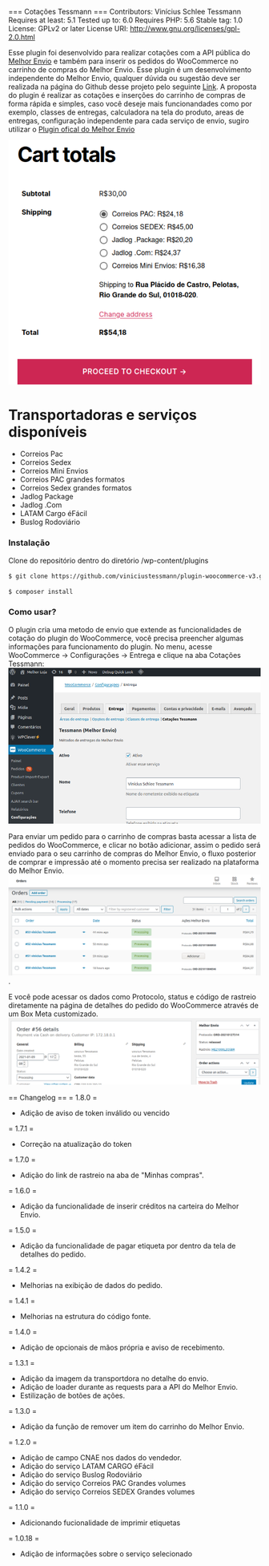 === Cotações Tessmann ===
Contributors: Vinícius Schlee Tessmann
Requires at least: 5.1
Tested up to: 6.0
Requires PHP: 5.6
Stable tag: 1.0
License: GPLv2 or later
License URI: http://www.gnu.org/licenses/gpl-2.0.html

Esse plugin foi desenvolvido para realizar cotações com a API pública do [Melhor Envio](https://melhorenvio.com.br/) e também para inserir os pedidos do WooCommerce no carrinho de compras do Melhor Envio. Esse plugin é um desenvolvimento independente do Melhor Envio, qualquer dúvida ou sugestão deve ser realizada na página do Github desse projeto pelo seguinte [Link](https://github.com/viniciustessmann/plugin-woocommerce-v3).
A proposta do plugin é realizar as cotações e inserções do carrinho de compras de forma rápida e simples, caso você deseje mais funcionandades como por exemplo, classes de entregas, calculadora na tela do produto, areas de entregas, configuração independente para cada serviço de envio, sugiro utilizar o [Plugin ofical do Melhor Envio](https://wordpress.org/plugins/melhor-envio-cotacao/)

![image info](https://raw.githubusercontent.com/viniciustessmann/plugin-woocommerce-v3/develop/src/img/cotacao.png)

# Transportadoras e serviços disponíveis 
  - Correios Pac
  - Correios Sedex
  - Correios Mini Envios
  - Correios PAC grandes formatos
  - Correios Sedex grandes formatos
  - Jadlog Package
  - Jadlog .Com
  - LATAM Cargo éFácil
  - Buslog Rodoviário

### Instalação
Clone do repositório dentro do diretório /wp-content/plugins
```sh
$ git clone https://github.com/viniciustessmann/plugin-woocommerce-v3.git
```
```sh
$ composer install
```

### Como usar?
O plugin cria uma metodo de envio que extende as funcionalidades de cotação do plugin do WooCommerce, você precisa preencher algumas informações para funcionamento do plugin. No menu, acesse WooCommerce -> Configurações -> Entrega e clique na aba Cotações Tessmann:
![image info](https://raw.githubusercontent.com/viniciustessmann/plugin-woocommerce-v3/master/src/img/configuracao.png)

Para enviar um pedido para o carrinho de compras basta acessar a lista de pedidos do WooCommerce, e clicar no botão adicionar, assim o pedido será enviado para o seu carrinho de compras do Melhor Envio, o fluxo posterior de comprar e impressão até o momento precisa ser realizado na plataforma do Melhor Envio.
![image info](https://raw.githubusercontent.com/viniciustessmann/plugin-woocommerce-v3/master/src/img/pedidos.png).

E você  pode acessar os dados como Protocolo, status e código de rastreio diretamente na página de detalhes do pedido do WooCommerce através de um Box Meta customizado.
![image info](https://raw.githubusercontent.com/viniciustessmann/plugin-woocommerce-v3/develop/src/img/detalhes.png)

== Changelog ==
= 1.8.0 =
* Adição de aviso de token inválido ou vencido 

= 1.7.1 =
* Correção na atualização do token 

= 1.7.0 =
* Adição do link de rastreio na aba de "Minhas compras".

= 1.6.0 =
* Adição da funcionalidade de inserir créditos na carteira do Melhor Envio.

= 1.5.0 =
* Adição da funcionalidade de pagar etiqueta por dentro da tela de detalhes do pedido.

= 1.4.2 =
* Melhorias na exibição de dados do pedido.

= 1.4.1 =
* Melhorias na estrutura do código fonte.

= 1.4.0 =
* Adição de opcionais de mãos própria e aviso de recebimento.

= 1.3.1 =
* Adição da imagem da transportdora no detalhe do envio.
* Adição de loader durante as requests para a API do Melhor Envio.
* Estilização de botões de ações.

= 1.3.0 =
* Adição da função de remover um item do carrinho do Melhor Envio.

= 1.2.0 =
* Adição de campo CNAE nos dados do vendedor.
* Adição do serviço LATAM CARGO éFácil
* Adição do serviço Buslog Rodoviário
* Adição do serviço Correios PAC Grandes volumes
* Adição do serviço Correios SEDEX Grandes volumes

= 1.1.0 =
* Adicionando fucionalidade de imprimir etiquetas

= 1.0.18 =
* Adição de informações sobre o serviço selecionado